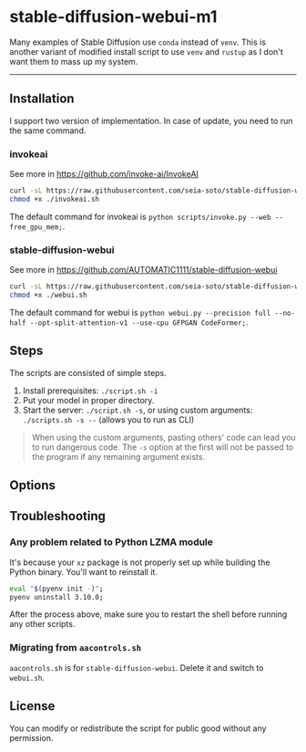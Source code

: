 # stable-diffusion-webui-m1

Many examples of Stable Diffusion use `conda` instead of `venv`.
This is another variant of modified install script to use `venv` and `rustup` as I don't want them to mass up my system.

----

## Installation

I support two version of implementation.
In case of update, you need to run the same command.

### invokeai

See more in https://github.com/invoke-ai/InvokeAI

```sh
curl -sL https://raw.githubusercontent.com/seia-soto/stable-diffusion-webui-m1/master/invokeai.sh > invokeai.sh
chmod +x ./invokeai.sh
```

The default command for invokeai is `python scripts/invoke.py --web --free_gpu_mem;`.

### stable-diffusion-webui

See more in https://github.com/AUTOMATIC1111/stable-diffusion-webui

```sh
curl -sL https://raw.githubusercontent.com/seia-soto/stable-diffusion-webui-m1/master/webui.sh > webui.sh
chmod +x ./webui.sh
```

The default command for webui is `python webui.py --precision full --no-half --opt-split-attention-v1 --use-cpu GFPGAN CodeFormer;`.

## Steps

The scripts are consisted of simple steps.

1. Install prerequisites: `./script.sh -i`
2. Put your model in proper directory.
3. Start the server: `./script.sh -s`, or using custom arguments: `./scripts.sh -s --` (allows you to run as CLI)

> When using the custom arguments, pasting others' code can lead you to run dangerous code.
> The `-s` option at the first will not be passed to the program if any remaining argument exists.

## Options

## Troubleshooting

### Any problem related to Python LZMA module

It's because your `xz` package is not properly set up while building the Python binary.
You'll want to reinstall it.

```sh
eval "$(pyenv init -)";
pyenv uninstall 3.10.0;
```

After the process above, make sure you to restart the shell before running any other scripts.

### Migrating from `aacontrols.sh`

`aacontrols.sh` is for `stable-diffusion-webui`.
Delete it and switch to `webui.sh`.

## License

You can modify or redistribute the script for public good without any permission.
